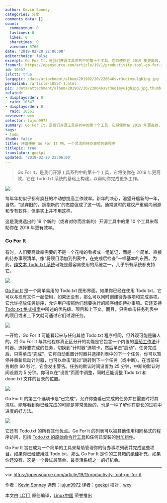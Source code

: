 ```yaml
---
author: Kevin Sonney
categories: 分享
comments_data: []
count:
  commentnum: 0
  favtimes: 0
  likes: 0
  sharetimes: 0
  viewnum: 5766
date: '2019-02-20 22:06:00'
editorchoice: false
excerpt: Go For It，是我们开源工具系列中的第十个工具，它将使你在 2019 年更高效，它在 Todo.txt 系统的基础上构建，以帮助你完成更多工作。
fromurl: https://opensource.com/article/19/1/productivity-tool-go-for-it
id: 10557
islctt: true
largepic: /data/attachment/album/201902/20/220646svr3uqimyu1gh1pg.jpg
permalink: /article-10557-1.html
pic: /data/attachment/album/201902/20/220646svr3uqimyu1gh1pg.jpg.thumb.jpg
related:
- displayorder: 0
  raid: 10547
- displayorder: 0
  raid: 10561
reviewer: wxy
selector: lujun9972
summary: Go For It，是我们开源工具系列中的第十个工具，它将使你在 2019 年更高效，它在 Todo.txt 系统的基础上构建，以帮助你完成更多工作。
tags:
- todo
thumb: false
title: 开始使用 Go For It 吧，一个灵活的待办事项列表程序
titlepic: true
translator: geekpi
updated: '2019-02-20 22:06:00'
---
```



> 
> Go For It，是我们开源工具系列中的第十个工具，它将使你在 2019 年更高效，它在 Todo.txt 系统的基础上构建，以帮助你完成更多工作。
> 
> 
> 


![](/data/attachment/album/201902/20/220646svr3uqimyu1gh1pg.jpg)


每年年初似乎都有疯狂的冲动想提高工作效率。新年的决心，渴望开启新的一年，当然，“抛弃旧的，拥抱新的”的态度促成了这一切。通常这时的建议严重偏向闭源和专有软件，但事实上并不用这样。


这是我挑选出的 19 个新的（或者对你而言新的）开源工具中的第 10 个工具来帮助你在 2019 年更有效率。


### Go For It


有时，人们要高效率需要的不是一个花哨的看板或一组笔记，而是一个简单、直接的待办事项清单。像“将项目添加到列表中，在完成后检查”一样基本的东西。为此，[纯文本 Todo.txt 系统](http://todotxt.org/)可能是最容易使用的系统之一，几乎所有系统都支持它。


![](/data/attachment/album/201902/20/220703ob3dd7kmwmczbcn4.png)


[Go For It](http://manuel-kehl.de/projects/go-for-it/) 是一个简单易用的 Todo.txt 图形界面。如果你已经在使用 Todo.txt，它可以与现有文件一起使用，如果还没有，那么可以同时创建待办事项和完成事项。它允许拖放任务排序，允许用户按照他们想要执行的顺序组织待办事项。它还支持 [Todo.txt 格式指南](https://github.com/todotxt/todo.txt)中所述的优先级、项目和上下文。而且，只需单击任务列表中的项目或者上下文就可通过它们过滤任务。


![](/data/attachment/album/201902/20/220709pv3jmds0w0azx2ls.png)


一开始，Go For It 可能看起来与任何其他 Todo.txt 程序相同，但外观可能是骗人的。将 Go For It 与其他程序真正区分开的功能是它包含一个内置的[番茄工作法](https://en.wikipedia.org/wiki/Pomodoro_Technique)计时器。选择要完成的任务，切换到“计时器”选项卡，然后单击“启动”。任务完成后，只需单击“完成”，它将自动重置计时器并选择列表中的下一个任务。你可以暂停并重新启动计时器，也可以单击“跳过”跳转到下一个任务（或中断）。在当前任务剩余 60 秒时，它会发出警告。任务的默认时间设置为 25 分钟，中断的默认时间设置为 5 分钟。你可以在“设置”页面中调整，同时还能调整 Todo.txt 和 done.txt 文件的目录的位置。


![](/data/attachment/album/201902/20/220718mdqm4zng7spsbgqn.png)


Go For It 的第三个选项卡是“已完成”，允许你查看已完成的任务并在需要时将其清除。能够看到你已经完成的可能是非常激励的，也是一种了解你在更长的过程中进度的好方法。


![](/data/attachment/album/201902/20/220734bjb61k5asmmkkvoa.png)


它还有 Todo.txt 的所有其他优点。Go For It 的列表可以被其他使用相同格式的程序访问，包括 [Todo.txt 的原始命令行工具](https://github.com/todotxt/todo.txt-cli)和任何已安装的[附加组件](https://github.com/todotxt/todo.txt-cli/wiki/Todo.sh-Add-on-Directory)。


Go For It 旨在成为一个简单的工具来帮助管理你的待办事项列表并完成这些项目。如果你已经使用过 Todo.txt，那么 Go For It 是你的工具箱的绝佳补充，如果你还没有，这是一个尝试最简单、最灵活系统之一的好机会。




---


via: <https://opensource.com/article/19/1/productivity-tool-go-for-it>


作者：[Kevin Sonney](https://opensource.com/users/ksonney "Kevin Sonney") 选题：[lujun9972](https://github.com/lujun9972) 译者：[geekpi](https://github.com/geekpi) 校对：[wxy](https://github.com/wxy)


本文由 [LCTT](https://github.com/LCTT/TranslateProject) 原创编译，[Linux中国](https://linux.cn/) 荣誉推出